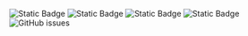 ![Static Badge](https://img.shields.io/badge/blacklists-60-000000) ![Static Badge](https://img.shields.io/badge/blacklisted-2796646-cc0000) ![Static Badge](https://img.shields.io/badge/whitelisted-2245-00CC00) ![Static Badge](https://img.shields.io/badge/streaming_blacklist-28107-000000) ![GitHub issues](https://img.shields.io/github/issues/fabriziosalmi/blacklists)
